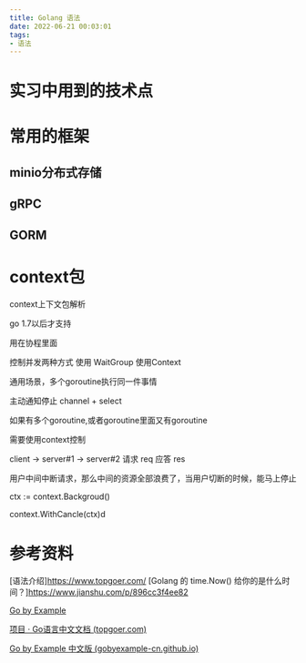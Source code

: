```yaml
---
title: Golang 语法
date: 2022-06-21 00:03:01
tags:
- 语法
---
```




# 实习中用到的技术点



# 常用的框架

## minio分布式存储

## gRPC

## GORM

# context包
context上下文包解析

go 1.7以后才支持

用在协程里面

控制并发两种方式
	使用 WaitGroup
	使用Context

通用场景，多个goroutine执行同一件事情

主动通知停止
channel + select

如果有多个goroutine,或者goroutine里面又有goroutine

需要使用context控制


client -> server#1 -> server#2
请求 req
应答 res

用户中间中断请求，那么中间的资源全部浪费了，当用户切断的时候，能马上停止


ctx := context.Backgroud()

context.WithCancle(ctx)d


# 参考资料

[语法介绍]https://www.topgoer.com/
[Golang 的 time.Now() 给你的是什么时间？]https://www.jianshu.com/p/896cc3f4ee82

[Go by Example](https://gobyexample.com/)

[项目 · Go语言中文文档 (topgoer.com)](https://www.topgoer.com/%E9%A1%B9%E7%9B%AE/)

[Go by Example 中文版 (gobyexample-cn.github.io)](https://gobyexample-cn.github.io/)